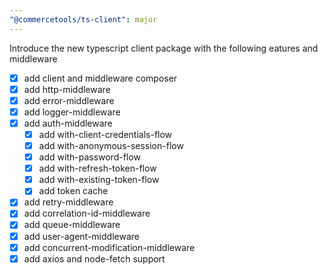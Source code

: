 ```yaml
---
"@commercetools/ts-client": major
---
```


Introduce the new typescript client package with the following eatures and middleware
- [x] add client and middleware composer
- [x] add http-middleware
- [x] add error-middleware
- [x] add logger-middleware
- [x] add auth-middleware
  - [x] add with-client-credentials-flow
  - [x] add with-anonymous-session-flow
  - [x] add with-password-flow
  - [x] add with-refresh-token-flow
  - [x] add with-existing-token-flow
  - [x] add token cache
- [x] add retry-middleware
- [x] add correlation-id-middleware
- [x] add queue-middleware
- [x] add user-agent-middleware
- [x] add concurrent-modification-middleware
- [x] add axios and node-fetch support
